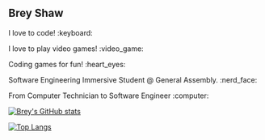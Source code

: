 ## Brey Shaw


<p>I love to code! :keyboard:</p>
<p>I love to play video games! :video_game:</p>
<p>Coding games for fun! :heart_eyes:</p>
<p>Software Engineering Immersive Student @ General Assembly. :nerd_face:</p>
<p>From Computer Technician to Software Engineer :computer:</p>

[![Brey's GitHub stats](https://github-readme-stats.vercel.app/api?username=breyshaw&hide=stars,issues&theme=tokyonight)](https://github.com/breyshaw/github-readme-stats)

[![Top Langs](https://github-readme-stats.vercel.app/api/top-langs/?username=breyshaw&layout=compact&theme=tokyonight)](https://github.com/breyshaw/github-readme-stats)
